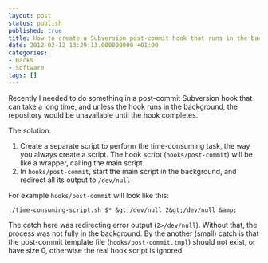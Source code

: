 ```yaml
---
layout: post
status: publish
published: true
title: How to create a Subversion post-commit hook that runs in the background
date: 2012-02-12 13:29:13.000000000 +01:00
categories:
- Hacks
- Software
tags: []
---
```

Recently I needed to do something in a post-commit Subversion hook that can take a long time, and unless the hook runs in the background, the repository would be unavailable until the hook completes.

The solution:

1. Create a separate script to perform the time-consuming task, the way you always create a script. The hook script (`hooks/post-commit`) will be like a wrapper, calling the main script.
1. In `hooks/post-commit`, start the main script in the background, and redirect all its output to `/dev/null`

For example `hooks/post-commit` will look like this:

```
./time-consuming-script.sh $* &gt;/dev/null 2&gt;/dev/null &amp;
```

The catch here was redirecting error output (`2>/dev/null`). Without that, the process was not fully in the background.
By the another (small) catch is that the post-commit template file (`hooks/post-commit.tmpl`) should not exist, or have size 0, otherwise the real hook script is ignored.
